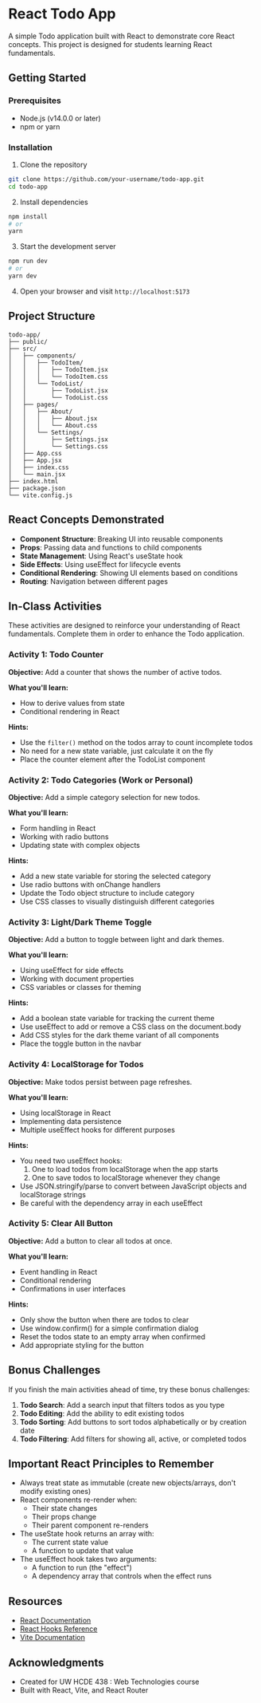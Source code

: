 # React Todo App

A simple Todo application built with React to demonstrate core React concepts. This project is designed for students learning React fundamentals.

## Getting Started

### Prerequisites

- Node.js (v14.0.0 or later)
- npm or yarn

### Installation

1. Clone the repository
```bash
git clone https://github.com/your-username/todo-app.git
cd todo-app
```

2. Install dependencies
```bash
npm install
# or
yarn
```

3. Start the development server
```bash
npm run dev
# or
yarn dev
```

4. Open your browser and visit `http://localhost:5173`

## Project Structure

```
todo-app/
├── public/
├── src/
│   ├── components/
│   │   ├── TodoItem/
│   │   │   ├── TodoItem.jsx
│   │   │   └── TodoItem.css
│   │   └── TodoList/
│   │       ├── TodoList.jsx
│   │       └── TodoList.css
│   ├── pages/
│   │   ├── About/
│   │   │   ├── About.jsx
│   │   │   └── About.css
│   │   └── Settings/
│   │       ├── Settings.jsx
│   │       └── Settings.css
│   ├── App.css
│   ├── App.jsx
│   ├── index.css
│   └── main.jsx
├── index.html
├── package.json
└── vite.config.js
```

## React Concepts Demonstrated

- **Component Structure**: Breaking UI into reusable components
- **Props**: Passing data and functions to child components
- **State Management**: Using React's useState hook
- **Side Effects**: Using useEffect for lifecycle events
- **Conditional Rendering**: Showing UI elements based on conditions
- **Routing**: Navigation between different pages

## In-Class Activities

These activities are designed to reinforce your understanding of React fundamentals. Complete them in order to enhance the Todo application.

### Activity 1: Todo Counter

**Objective:** Add a counter that shows the number of active todos.

**What you'll learn:**
- How to derive values from state
- Conditional rendering in React

**Hints:**
- Use the `filter()` method on the todos array to count incomplete todos
- No need for a new state variable, just calculate it on the fly
- Place the counter element after the TodoList component

### Activity 2: Todo Categories (Work or Personal)

**Objective:** Add a simple category selection for new todos.

**What you'll learn:**
- Form handling in React
- Working with radio buttons
- Updating state with complex objects

**Hints:**
- Add a new state variable for storing the selected category
- Use radio buttons with onChange handlers
- Update the Todo object structure to include category
- Use CSS classes to visually distinguish different categories

### Activity 3: Light/Dark Theme Toggle

**Objective:** Add a button to toggle between light and dark themes.

**What you'll learn:**
- Using useEffect for side effects
- Working with document properties
- CSS variables or classes for theming

**Hints:**
- Add a boolean state variable for tracking the current theme
- Use useEffect to add or remove a CSS class on the document.body
- Add CSS styles for the dark theme variant of all components
- Place the toggle button in the navbar

### Activity 4: LocalStorage for Todos

**Objective:** Make todos persist between page refreshes.

**What you'll learn:**
- Using localStorage in React
- Implementing data persistence
- Multiple useEffect hooks for different purposes

**Hints:**
- You need two useEffect hooks:
  1. One to load todos from localStorage when the app starts
  2. One to save todos to localStorage whenever they change
- Use JSON.stringify/parse to convert between JavaScript objects and localStorage strings
- Be careful with the dependency array in each useEffect

### Activity 5: Clear All Button

**Objective:** Add a button to clear all todos at once.

**What you'll learn:**
- Event handling in React
- Conditional rendering
- Confirmations in user interfaces

**Hints:**
- Only show the button when there are todos to clear
- Use window.confirm() for a simple confirmation dialog
- Reset the todos state to an empty array when confirmed
- Add appropriate styling for the button

## Bonus Challenges

If you finish the main activities ahead of time, try these bonus challenges:

1. **Todo Search**: Add a search input that filters todos as you type
2. **Todo Editing**: Add the ability to edit existing todos
3. **Todo Sorting**: Add buttons to sort todos alphabetically or by creation date
4. **Todo Filtering**: Add filters for showing all, active, or completed todos

## Important React Principles to Remember

- Always treat state as immutable (create new objects/arrays, don't modify existing ones)
- React components re-render when:
  - Their state changes
  - Their props change
  - Their parent component re-renders
- The useState hook returns an array with:
  - The current state value
  - A function to update that value
- The useEffect hook takes two arguments:
  - A function to run (the "effect")
  - A dependency array that controls when the effect runs

## Resources

- [React Documentation](https://react.dev/)
- [React Hooks Reference](https://react.dev/reference/react)
- [Vite Documentation](https://vitejs.dev/guide/)

## Acknowledgments

- Created for UW HCDE 438 : Web Technologies course 
- Built with React, Vite, and React Router